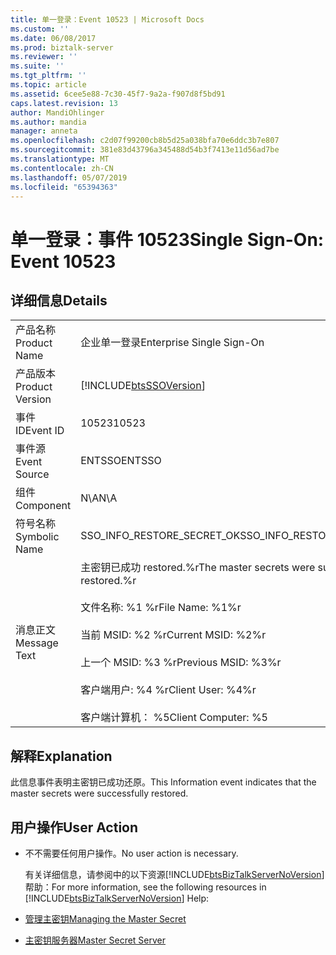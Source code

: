 ```yaml
---
title: 单一登录：Event 10523 | Microsoft Docs
ms.custom: ''
ms.date: 06/08/2017
ms.prod: biztalk-server
ms.reviewer: ''
ms.suite: ''
ms.tgt_pltfrm: ''
ms.topic: article
ms.assetid: 6cee5e88-7c30-45f7-9a2a-f907d8f5bd91
caps.latest.revision: 13
author: MandiOhlinger
ms.author: mandia
manager: anneta
ms.openlocfilehash: c2d07f99200cb8b5d25a038bfa70e6ddc3b7e807
ms.sourcegitcommit: 381e83d43796a345488d54b3f7413e11d56ad7be
ms.translationtype: MT
ms.contentlocale: zh-CN
ms.lasthandoff: 05/07/2019
ms.locfileid: "65394363"
---
```

# <a name="single-sign-on-event-10523"></a><span data-ttu-id="0c35b-102">单一登录：事件 10523</span><span class="sxs-lookup"><span data-stu-id="0c35b-102">Single Sign-On: Event 10523</span></span>
## <a name="details"></a><span data-ttu-id="0c35b-103">详细信息</span><span class="sxs-lookup"><span data-stu-id="0c35b-103">Details</span></span>  

|                 |                                                                                                                                                                                                           |
|-----------------|-----------------------------------------------------------------------------------------------------------------------------------------------------------------------------------------------------------|
|  <span data-ttu-id="0c35b-104">产品名称</span><span class="sxs-lookup"><span data-stu-id="0c35b-104">Product Name</span></span>   |                                                                                         <span data-ttu-id="0c35b-105">企业单一登录</span><span class="sxs-lookup"><span data-stu-id="0c35b-105">Enterprise Single Sign-On</span></span>                                                                                         |
| <span data-ttu-id="0c35b-106">产品版本</span><span class="sxs-lookup"><span data-stu-id="0c35b-106">Product Version</span></span> |                                                                        [!INCLUDE[btsSSOVersion](../includes/btsssoversion-md.md)]                                                                         |
|    <span data-ttu-id="0c35b-107">事件 ID</span><span class="sxs-lookup"><span data-stu-id="0c35b-107">Event ID</span></span>     |                                                                                                   <span data-ttu-id="0c35b-108">10523</span><span class="sxs-lookup"><span data-stu-id="0c35b-108">10523</span></span>                                                                                                   |
|  <span data-ttu-id="0c35b-109">事件源</span><span class="sxs-lookup"><span data-stu-id="0c35b-109">Event Source</span></span>   |                                                                                                  <span data-ttu-id="0c35b-110">ENTSSO</span><span class="sxs-lookup"><span data-stu-id="0c35b-110">ENTSSO</span></span>                                                                                                   |
|    <span data-ttu-id="0c35b-111">组件</span><span class="sxs-lookup"><span data-stu-id="0c35b-111">Component</span></span>    |                                                                                                    <span data-ttu-id="0c35b-112">N\A</span><span class="sxs-lookup"><span data-stu-id="0c35b-112">N\A</span></span>                                                                                                    |
|  <span data-ttu-id="0c35b-113">符号名称</span><span class="sxs-lookup"><span data-stu-id="0c35b-113">Symbolic Name</span></span>  |                                                                                        <span data-ttu-id="0c35b-114">SSO_INFO_RESTORE_SECRET_OK</span><span class="sxs-lookup"><span data-stu-id="0c35b-114">SSO_INFO_RESTORE_SECRET_OK</span></span>                                                                                         |
|  <span data-ttu-id="0c35b-115">消息正文</span><span class="sxs-lookup"><span data-stu-id="0c35b-115">Message Text</span></span>   | <span data-ttu-id="0c35b-116">主密钥已成功 restored.%r</span><span class="sxs-lookup"><span data-stu-id="0c35b-116">The master secrets were successfully restored.%r</span></span><br /><br /> <span data-ttu-id="0c35b-117">文件名称: %1 %r</span><span class="sxs-lookup"><span data-stu-id="0c35b-117">File Name: %1%r</span></span><br /><br /> <span data-ttu-id="0c35b-118">当前 MSID: %2 %r</span><span class="sxs-lookup"><span data-stu-id="0c35b-118">Current MSID: %2%r</span></span><br /><br /> <span data-ttu-id="0c35b-119">上一个 MSID: %3 %r</span><span class="sxs-lookup"><span data-stu-id="0c35b-119">Previous MSID: %3%r</span></span><br /><br /> <span data-ttu-id="0c35b-120">客户端用户: %4 %r</span><span class="sxs-lookup"><span data-stu-id="0c35b-120">Client User: %4%r</span></span><br /><br /> <span data-ttu-id="0c35b-121">客户端计算机： %5</span><span class="sxs-lookup"><span data-stu-id="0c35b-121">Client Computer: %5</span></span> |

## <a name="explanation"></a><span data-ttu-id="0c35b-122">解释</span><span class="sxs-lookup"><span data-stu-id="0c35b-122">Explanation</span></span>  
 <span data-ttu-id="0c35b-123">此信息事件表明主密钥已成功还原。</span><span class="sxs-lookup"><span data-stu-id="0c35b-123">This Information event indicates that the master secrets were successfully restored.</span></span>  

## <a name="user-action"></a><span data-ttu-id="0c35b-124">用户操作</span><span class="sxs-lookup"><span data-stu-id="0c35b-124">User Action</span></span>  

- <span data-ttu-id="0c35b-125">不不需要任何用户操作。</span><span class="sxs-lookup"><span data-stu-id="0c35b-125">No user action is necessary.</span></span>  

  <span data-ttu-id="0c35b-126">有关详细信息，请参阅中的以下资源[!INCLUDE[btsBizTalkServerNoVersion](../includes/btsbiztalkservernoversion-md.md)]帮助：</span><span class="sxs-lookup"><span data-stu-id="0c35b-126">For more information, see the following resources in [!INCLUDE[btsBizTalkServerNoVersion](../includes/btsbiztalkservernoversion-md.md)] Help:</span></span>  

- [<span data-ttu-id="0c35b-127">管理主密钥</span><span class="sxs-lookup"><span data-stu-id="0c35b-127">Managing the Master Secret</span></span>](../core/managing-the-master-secret.md)  

- [<span data-ttu-id="0c35b-128">主密钥服务器</span><span class="sxs-lookup"><span data-stu-id="0c35b-128">Master Secret Server</span></span>](../core/master-secret-server.md)

